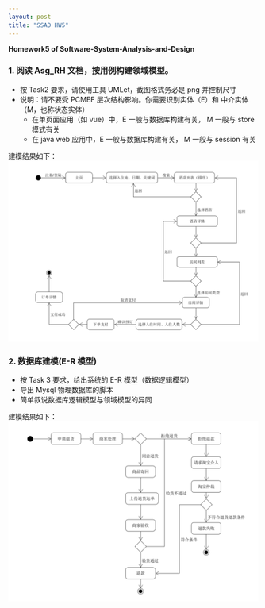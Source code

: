 ```yaml
---
layout: post
title: "SSAD HW5"
---
```

<b>Homework5 of Software-System-Analysis-and-Design</b>

### 1. 阅读 Asg_RH 文档，按用例构建领域模型。
- 按 Task2 要求，请使用工具 UMLet，截图格式务必是 png 并控制尺寸
- 说明：请不要受 PCMEF 层次结构影响。你需要识别实体（E）和 中介实体（M，也称状态实体）
  - 在单页面应用（如 vue）中，E 一般与数据库构建有关， M 一般与 store 模式有关
  - 在 java web 应用中，E 一般与数据库构建有关， M 一般与 session 有关
 
建模结果如下：
![Asg_RH_UML](https://github.com/joece/joece.github.io/blob/master/_includes/UMLs/hw6_1.png?raw=true)




### 2. 数据库建模(E-R 模型)
- 按 Task 3 要求，给出系统的 E-R 模型（数据逻辑模型）
- 导出 Mysql 物理数据库的脚本
- 简单叙说数据库逻辑模型与领域模型的异同

建模结果如下：
![Asg_RH_UML](https://github.com/joece/joece.github.io/blob/master/_includes/UMLs/hw6_2.png?raw=true)


